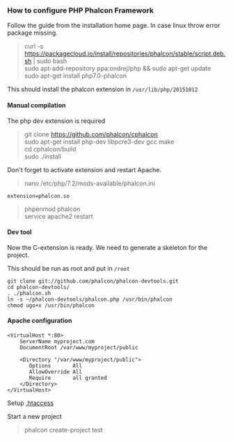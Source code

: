 ### How to configure PHP Phalcon Framework

Follow the guide from the installation home page. In case linux throw error package missing.

> curl -s https://packagecloud.io/install/repositories/phalcon/stable/script.deb.sh | sudo bash  
> sudo apt-add-repository ppa:ondrej/php && sudo apt-get update  
> sudo apt-get install php7.0-phalcon

This should install the phalcon extension in `/usr/lib/php/20151012`


#### Manual compilation

The php dev extension is required

> git clone https://github.com/phalcon/cphalcon  
> sudo apt-get install php-dev libpcre3-dev gcc make  
> cd cphalcon/build  
> sudo ./install

Don't forget to activate extension and restart Apache.

> nano /etc/php/7.2/mods-available/phalcon.ini

    extension=phalcon.so
    
> phpenmod phalcon    
> service apache2 restart


#### Dev tool

Now the C-extension is ready. We need to generate a skeleton for the project.

This should be run as root and put in `/root`

    git clone git://github.com/phalcon/phalcon-devtools.git
    cd phalcon-devtools/
    . ./phalcon.sh
    ln -s ~/phalcon-devtools/phalcon.php /usr/bin/phalcon
    chmod ugo+x /usr/bin/phalcon

#### Apache configuration

    <VirtualHost *:80>
        ServerName myproject.com
        DocumentRoot /var/www/myproject/public

        <Directory "/var/www/myproject/public">
           Options       All
           AllowOverride All
           Require       all granted
        </Directory>
    </VirtualHost>


Setup [.htaccess](https://docs.phalconphp.com/en/3.2/webserver-setup)


Start a new project

> phalcon create-project test
